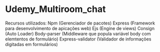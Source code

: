 # Udemy_Multiroom_chat

Recursos utilizados:
Npm (Gerenciador de pacotes)
Express (Framework para desenvolvimento de apicações web)
Ejs (Engine de views)
Consign (Auto Loader)
Body-parser (Middleware que popula variável body com elemtentos de formulário)
Express-validator (Validador de informações digitadas em formulários)